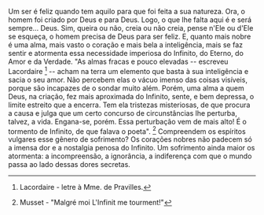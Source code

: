 
Um ser é feliz quando tem aquilo para que foi feita a sua natureza. Ora, o homem foi criado por Deus e para Deus. Logo, o que lhe falta aqui é e será sempre\... Deus. Sim, queira ou não, creia ou não creia, pense n'Ele ou d'Ele se esqueça, o homem precisa de Deus para ser feliz. E, quanto mais nobre é uma alma, mais vasto o coração e mais bela a inteligência, mais se faz sentir e atormenta essa necessidade imperiosa do Infinito, do Eterno, do Amor e da Verdade. "As almas fracas e pouco elevadas -- escreveu Lacordaire [^1] -- acham na terra um elemento que basta à sua inteligência e sacia o seu amor. Não percebem elas o vácuo imenso das coisas visíveis, porque são incapazes de o sondar muito além. Porém, uma alma a quem Deus, na criação, fez mais aproximada do Infinito, sente, e bem depressa, o limite estreito que a encerra. Tem ela tristezas misteriosas, de que procura a causa e julga que um certo concurso de circunstâncias lhe perturba, talvez, a vida. Engana-se, porém. Essa perturbação vem de mais alto! É o tormento de Infinito, de que falava o poeta". [^2] Compreendem os espíritos vulgares esse gênero de sofrimento? Os corações nobres não padecem só a imensa dor e a nostalgia penosa do Infinito. Um sofrimento ainda maior os atormenta: a incompreensão, a ignorância, a indiferença com que o mundo passa ao lado dessas dores secretas.



[^1]: Lacordaire - letre à Mme. de Pravilles.
[^2]: Musset - "Malgré moi L'Infinit me tourment!"